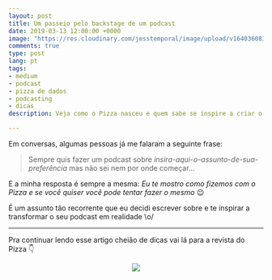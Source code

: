 ```yaml
---
layout: post
title: Um passeio pelo backstage de um podcast
date: 2019-03-13 12:00:00 +0000
image: "https://res.cloudinary.com/jesstemporal/image/upload/v1640360835/covers/click-2_f4fsdc.png"
comments: true
type: post
lang: pt
tags:
- medium
- podcast
- pizza de dados
- podcasting
- dicas
description: Veja como o Pizza nasceu e quem sabe se inspire a criar o seu podcast

---
```

Em conversas, algumas pessoas já me falaram a seguinte frase:

> Sempre quis fazer um podcast sobre _insira-aqui-o-assunto-de-sua-preferência_ mas não sei nem por onde começar…

E a minha resposta é sempre a mesma: _Eu te mostro como fizemos com o Pizza e se você quiser você pode tentar fazer o mesmo_ 😉

É um assunto tão recorrente que eu decidi escrever sobre e te inspirar a transformar o seu podcast em realidade \\o/

---


Pra continuar lendo esse artigo cheião de dicas vai lá para a revista do Pizza 👇

<center>
  <a href="https://medium.com/pizzadedados/backstage-de-um-podcast-465f02c2a7e5">
    <img src="https://res.cloudinary.com/jesstemporal/image/upload/v1640370979/clique-aqui-para-ler_zie2kp.png" atl="botao de clique aqui para ler"/>
  </a>
  </center>
